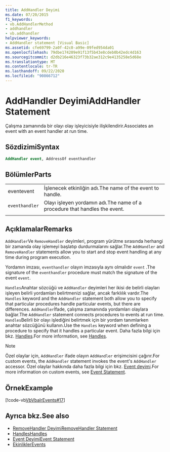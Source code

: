 ```yaml
---
title: AddHandler Deyimi
ms.date: 07/20/2015
f1_keywords:
- vb.AddHandlerMethod
- addhandler
- vb.addhandler
helpviewer_keywords:
- AddHandler statement [Visual Basic]
ms.assetid: cfe69799-2a0f-42c0-a99e-09fed954da01
ms.openlocfilehash: 79dbe174209e91f13f5b43e8cdeb0b42edc4d163
ms.sourcegitcommit: d2db216e46323f73b32ae312c9e4135258e5d68e
ms.translationtype: MT
ms.contentlocale: tr-TR
ms.lasthandoff: 09/22/2020
ms.locfileid: "90866712"
---
```

# <a name="addhandler-statement"></a><span data-ttu-id="d557a-102">AddHandler Deyimi</span><span class="sxs-lookup"><span data-stu-id="d557a-102">AddHandler Statement</span></span>

<span data-ttu-id="d557a-103">Çalışma zamanında bir olayı olay işleyicisiyle ilişkilendirir.</span><span class="sxs-lookup"><span data-stu-id="d557a-103">Associates an event with an event handler at run time.</span></span>  
  
## <a name="syntax"></a><span data-ttu-id="d557a-104">Sözdizimi</span><span class="sxs-lookup"><span data-stu-id="d557a-104">Syntax</span></span>  
  
```vb  
AddHandler event, AddressOf eventhandler  
```  
  
## <a name="parts"></a><span data-ttu-id="d557a-105">Bölümler</span><span class="sxs-lookup"><span data-stu-id="d557a-105">Parts</span></span>  

|||
|---|---|
|<span data-ttu-id="d557a-106">event</span><span class="sxs-lookup"><span data-stu-id="d557a-106">event</span></span>|<span data-ttu-id="d557a-107">İşlenecek etkinliğin adı.</span><span class="sxs-lookup"><span data-stu-id="d557a-107">The name of the event to handle.</span></span>|  
|`eventhandler`|<span data-ttu-id="d557a-108">Olayı işleyen yordamın adı.</span><span class="sxs-lookup"><span data-stu-id="d557a-108">The name of a procedure that handles the event.</span></span>|
|||
  
## <a name="remarks"></a><span data-ttu-id="d557a-109">Açıklamalar</span><span class="sxs-lookup"><span data-stu-id="d557a-109">Remarks</span></span>  

 <span data-ttu-id="d557a-110">`AddHandler`Ve `RemoveHandler` deyimleri, program yürütme sırasında herhangi bir zamanda olay işlemeyi başlatıp durdurmalarını sağlar.</span><span class="sxs-lookup"><span data-stu-id="d557a-110">The `AddHandler` and `RemoveHandler` statements allow you to start and stop event handling at any time during program execution.</span></span>  
  
 <span data-ttu-id="d557a-111">Yordamın imzası, `eventhandler` olayın imzasıyla aynı olmalıdır `event` .</span><span class="sxs-lookup"><span data-stu-id="d557a-111">The signature of the `eventhandler` procedure must match the signature of the event `event`.</span></span>  
  
 <span data-ttu-id="d557a-112">`Handles`Anahtar sözcüğü ve `AddHandler` deyimleri her ikisi de belirli olayları işleyen belirli yordamları belirtmenizi sağlar, ancak farklılık vardır.</span><span class="sxs-lookup"><span data-stu-id="d557a-112">The `Handles` keyword and the `AddHandler` statement both allow you to specify that particular procedures handle particular events, but there are differences.</span></span> <span data-ttu-id="d557a-113">`AddHandler`İfade, çalışma zamanında yordamları olaylara bağlar.</span><span class="sxs-lookup"><span data-stu-id="d557a-113">The `AddHandler` statement connects procedures to events at run time.</span></span> <span data-ttu-id="d557a-114">`Handles`Belirli bir olayı işlediğini belirtmek için bir yordam tanımlarken anahtar sözcüğünü kullanın.</span><span class="sxs-lookup"><span data-stu-id="d557a-114">Use the `Handles` keyword when defining a procedure to specify that it handles a particular event.</span></span> <span data-ttu-id="d557a-115">Daha fazla bilgi için bkz. [Handles](handles-clause.md).</span><span class="sxs-lookup"><span data-stu-id="d557a-115">For more information, see [Handles](handles-clause.md).</span></span>  
  
> [!NOTE]
> <span data-ttu-id="d557a-116">Özel olaylar için, `AddHandler` ifade olayın `AddHandler` erişimcisini çağırır.</span><span class="sxs-lookup"><span data-stu-id="d557a-116">For custom events, the `AddHandler` statement invokes the event's `AddHandler` accessor.</span></span> <span data-ttu-id="d557a-117">Özel olaylar hakkında daha fazla bilgi için bkz. [Event deyimi](event-statement.md).</span><span class="sxs-lookup"><span data-stu-id="d557a-117">For more information on custom events, see [Event Statement](event-statement.md).</span></span>  
  
## <a name="example"></a><span data-ttu-id="d557a-118">Örnek</span><span class="sxs-lookup"><span data-stu-id="d557a-118">Example</span></span>  

 [!code-vb[VbVbalrEvents#17](~/samples/snippets/visualbasic/VS_Snippets_VBCSharp/VbVbalrEvents/VB/Class1.vb#17)]  
  
## <a name="see-also"></a><span data-ttu-id="d557a-119">Ayrıca bkz.</span><span class="sxs-lookup"><span data-stu-id="d557a-119">See also</span></span>

- [<span data-ttu-id="d557a-120">RemoveHandler Deyimi</span><span class="sxs-lookup"><span data-stu-id="d557a-120">RemoveHandler Statement</span></span>](removehandler-statement.md)
- [<span data-ttu-id="d557a-121">Handles</span><span class="sxs-lookup"><span data-stu-id="d557a-121">Handles</span></span>](handles-clause.md)
- [<span data-ttu-id="d557a-122">Event Deyimi</span><span class="sxs-lookup"><span data-stu-id="d557a-122">Event Statement</span></span>](event-statement.md)
- [<span data-ttu-id="d557a-123">Ekinlikler</span><span class="sxs-lookup"><span data-stu-id="d557a-123">Events</span></span>](../../programming-guide/language-features/events/index.md)
